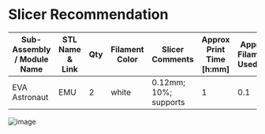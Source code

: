 # Slicer Recommendation 

|  **Sub-Assembly / Module Name** | **STL Name & Link** | **Qty** | **Filament Color** | **Slicer Comments** | **Approx Print Time [h:mm]** | **Approx Filament Used [g]** | **Approx Filament Used [m]** |
| ---- | --- | --- | --- | --- | --- | --- | --- |
| EVA Astronaut | EMU | 2 | white | 0.12mm; 10%; supports | 1 | 0.1 | 0.1|
![image](https://user-images.githubusercontent.com/58833710/194182743-7b4524ce-1f06-443d-97c6-2496572e954b.png)
